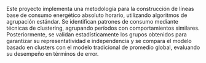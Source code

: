 Este proyecto implementa una metodología para la construcción de líneas base de consumo energético absoluto horario, utilizando algoritmos de agrupación estándar. Se identifican patrones de consumo mediante técnicas de clustering, agrupando períodos con comportamientos similares. Posteriormente, se validan estadísticamente los grupos obtenidos para garantizar su representatividad e independencia y se compara el modelo basado en clusters con el modelo tradicional de promedio global, evaluando su desempeño en términos de error.
